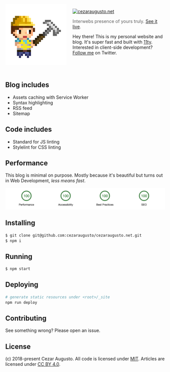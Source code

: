 <img src="image.png" align="left" width="192" height="192">
<img align="left" width="0" height="192" hspace="10">

[![cezaraugusto.net](https://img.shields.io/badge/cezaraugusto-net-blue.svg)](https://cezaraugusto.net)

> Interwebs presence of yours truly. [See it live](https://cezaraugusto.net).

Hey there! This is my personal website and blog. It's super fast and built with [11ty](http://11ty.io). Interested in client-side development? [Follow me](https://twitter.com/cezaraugusto) on Twitter.
<br/><br/><br/><br/>

## Blog includes

* Assets caching with Service Worker
* Syntax highlighting
* RSS feed
* Sitemap

## Code includes

* Standard for JS linting
* Stylelint for CSS linting

## Performance

This blog is minimal on purpose. Mostly because it's beautiful but turns out in Web Development, _less means fast_.

<img src="./lighthouse.png" align="center">

## Installing

```sh
$ git clone git@github.com:cezaraugusto/cezaraugusto.net.git
$ npm i
```

## Running

```sh
$ npm start
```

## Deploying

```sh
# generate static resources under <root>/_site
npm run deploy
```

## Contributing

See something wrong? Please open an issue.

## License

(c) 2018-present Cezar Augusto. All code is licensed under [MIT](./LICENSE). Articles are licensed under [CC BY 4.0](https://creativecommons.org/licenses/by/4.0/).
